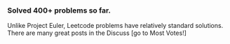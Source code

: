 
### Solved 400+ problems so far. 

Unlike Project Euler, Leetcode problems have relatively standard solutions. There are many great posts in the Discuss [go to Most Votes!] 
